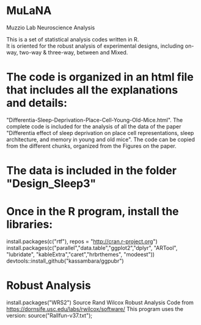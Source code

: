 # MuLaNA
Muzzio Lab Neuroscience Analysis

This is a set of statistical analysis codes written in R.   
It is oriented for the robust analysis of experimental designs, 
including on-way, two-way & three-way, between and Mixed.

# The code is organized in an html file that includes all the explanations and details:
"Differentia-Sleep-Deprivation-Place-Cell-Young-Old-Mice.html".
The complete code is included for the analysis of all the data of the paper
  "Differentia effect of sleep deprivation on place cell representations, 
  sleep architecture, and memory in young and old mice".
The code can be copied from the different chunks, organized from the Figures on the paper.

# The data is included in the folder "Design_Sleep3"

# Once in the R program, install the libraries:
install.packages(c("rtf"), repos = "http://cran.r-project.org")
install.packages(c("parallel","data.table","ggplot2","dplyr", "ARTool", "lubridate", "kableExtra","caret","hrbrthemes", "modeest"))
devtools::install_github("kassambara/ggpubr")

# Robust Analysis
install.packages("WRS2")
Source Rand Wilcox Robust Analysis Code from https://dornsife.usc.edu/labs/rwilcox/software/
This program uses the version: source("Rallfun-v37.txt");
